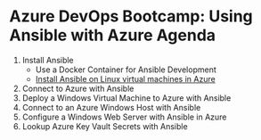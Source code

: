 # Azure DevOps Bootcamp: Using Ansible with Azure Agenda

1. Install Ansible
    * Use a Docker Container for Ansible Development
    * [Install Ansible on Linux virtual machines in Azure](https://docs.microsoft.com/en-us/azure/ansible/ansible-install-configure?toc=https%3A%2F%2Fdocs.microsoft.com%2Fen-us%2Fazure%2Fansible%2Ftoc.json&bc=https%3A%2F%2Fdocs.microsoft.com%2Fen-us%2Fazure%2Fbread%2Ftoc.json)
2. Connect to Azure with Ansible
3. Deploy a Windows Virtual Machine to Azure with Ansible
4. Connect to an Azure Windows Host with Ansible
5. Configure a Windows Web Server with Ansible in Azure
6. Lookup Azure Key Vault Secrets with Ansible
